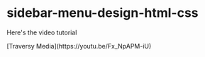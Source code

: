 # sidebar-menu-design-html-css
<p>Here's the video tutorial</p>
[Traversy Media](https://youtu.be/Fx_NpAPM-iU)

